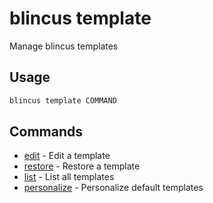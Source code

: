 # blincus template

Manage blincus templates

## Usage

```bash
blincus template COMMAND
```

## Commands

- [edit](blincus%20template%20edit) - Edit a template
- [restore](blincus%20template%20restore) - Restore a template
- [list](blincus%20template%20list) - List all templates
- [personalize](blincus%20template%20personalize) - Personalize default templates


